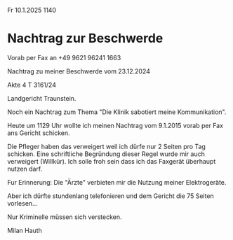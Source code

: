 Fr 10.1.2025 1140

# Nachtrag zur Beschwerde

Vorab per Fax an
+49 9621 96241 1663

Nachtrag zu meiner Beschwerde
vom 23.12.2024

Akte 4 T 3161/24

Landgericht Traunstein.

Noch ein Nachtrag zum Thema
"Die Klinik sabotiert meine Kommunikation".

Heute um 1129 Uhr wollte ich
meinen Nachtrag vom 9.1.2015
vorab per Fax ans Gericht schicken.

Die Pfleger haben das verweigert
weil ich dürfe nur 2 Seiten pro Tag schicken.
Eine schriftliche Begründung dieser Regel
wurde mir auch verweigert (Willkür).
Ich solle froh sein dass ich das Faxgerät
überhaupt nutzen darf.

Fur Erinnerung:
Die "Ärzte" verbieten mir
die Nutzung meiner Elektrogeräte.

Aber ich dürfte stundenlang telefonieren
und dem Gericht die 75 Seiten vorlesen...

Nur Kriminelle müssen sich verstecken.

Milan Hauth